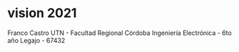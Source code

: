 # vision 2021
Franco Castro
UTN - Facultad Regional Córdoba
Ingeniería Electrónica - 6to año
Legajo - 67432
